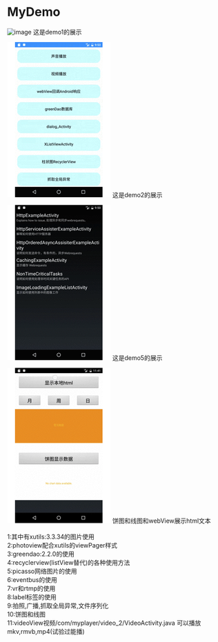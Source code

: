 # MyDemo
![image](https://github.com/wanglei360/MyDemo/blob/master/demo1/src/main/res/mipmap-hdpi/demo1.gif?raw=true) 这是demo1的展示

![image](https://github.com/wanglei360/MyDemo/blob/master/demo1/src/main/res/mipmap-hdpi/demo2.gif?raw=true) 这是demo2的展示

![image](https://github.com/wanglei360/MyDemo/blob/master/demo1/src/main/res/mipmap-hdpi/demo5.gif?raw=true) 这是demo5的展示

![image](https://github.com/wanglei360/MyDemo/blob/master/demo1/src/main/res/mipmap-hdpi/%E9%A5%BC%E5%9B%BE%E5%92%8C%E7%BA%BF%E5%9B%BE.gif?raw=true) 饼图和线图和webView展示html文本
<br>
<br>1:其中有xutils:3.3.34的图片使用
<br>2:photoview配合xutils的viewPager样式
<br>3:greendao:2.2.0的使用
<br>4:recyclerview(listView替代)的各种使用方法
<br>5:picasso网络图片的使用
<br>6:eventbus的使用
<br>7:vr和rtmp的使用
<br>8:label标签的使用
<br>9:拍照,广播,抓取全局异常,文件序列化
<br>10:饼图和线图
<br>11:videoView视频/com/myplayer/video_2/VideoActivity.java 可以播放mkv,rmvb,mp4(试验过能播)
